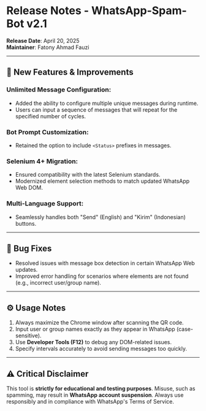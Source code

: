 # Release Notes - WhatsApp-Spam-Bot v2.1

**Release Date**: April 20, 2025  
**Maintainer**: Fatony Ahmad Fauzi

---

## 🚀 **New Features & Improvements**

### Unlimited Message Configuration:

- Added the ability to configure multiple unique messages during runtime.
- Users can input a sequence of messages that will repeat for the specified number of cycles.

### Bot Prompt Customization:

- Retained the option to include `<Status>` prefixes in messages.

### Selenium 4+ Migration:

- Ensured compatibility with the latest Selenium standards.
- Modernized element selection methods to match updated WhatsApp Web DOM.

### Multi-Language Support:

- Seamlessly handles both "Send" (English) and "Kirim" (Indonesian) buttons.

---

## 🐛 **Bug Fixes**

- Resolved issues with message box detection in certain WhatsApp Web updates.
- Improved error handling for scenarios where elements are not found (e.g., incorrect user/group name).

---

## ⚙️ **Usage Notes**

1. Always maximize the Chrome window after scanning the QR code.
2. Input user or group names exactly as they appear in WhatsApp (case-sensitive).
3. Use **Developer Tools (F12)** to debug any DOM-related issues.
4. Specify intervals accurately to avoid sending messages too quickly.

---

## ⚠️ **Critical Disclaimer**

This tool is **strictly for educational and testing purposes**. Misuse, such as spamming, may result in **WhatsApp account suspension**. Always use responsibly and in compliance with WhatsApp's Terms of Service.
